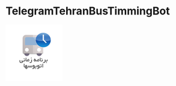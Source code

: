 # TelegramTehranBusTimmingBot
![alt text](https://github.com/shokri/TelegramTehranBusTimmingBot/blob/master/BusTimming.png)
